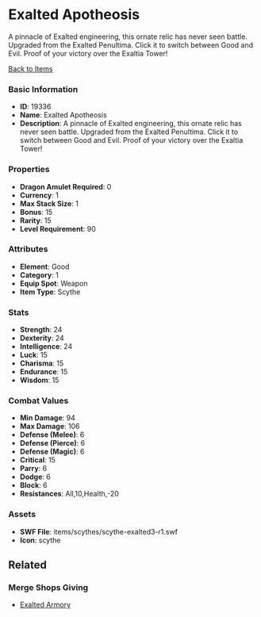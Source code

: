 # Exalted Apotheosis

A pinnacle of Exalted engineering, this ornate relic has never seen battle. Upgraded from the Exalted Penultima. Click it to switch between Good and Evil. Proof of your victory over the Exaltia Tower!

[Back to Items](../items.md)

### Basic Information

- **ID**: 19336
- **Name**: Exalted Apotheosis
- **Description**: A pinnacle of Exalted engineering, this ornate relic has never seen battle. Upgraded from the Exalted Penultima. Click it to switch between Good and Evil. Proof of your victory over the Exaltia Tower!

### Properties

- **Dragon Amulet Required**: 0
- **Currency**: 1
- **Max Stack Size**: 1
- **Bonus**: 15
- **Rarity**: 15
- **Level Requirement**: 90

### Attributes

- **Element**: Good
- **Category**: 1
- **Equip Spot**: Weapon
- **Item Type**: Scythe

### Stats

- **Strength**: 24
- **Dexterity**: 24
- **Intelligence**: 24
- **Luck**: 15
- **Charisma**: 15
- **Endurance**: 15
- **Wisdom**: 15

### Combat Values

- **Min Damage**: 94
- **Max Damage**: 106
- **Defense (Melee)**: 6
- **Defense (Pierce)**: 6
- **Defense (Magic)**: 6
- **Critical**: 15
- **Parry**: 6
- **Dodge**: 6
- **Block**: 6
- **Resistances**: All,10,Health,-20

### Assets

- **SWF File**: items/scythes/scythe-exalted3-r1.swf
- **Icon**: scythe

## Related

### Merge Shops Giving

- [Exalted Armory](../merge-shops/303-exalted-armory.md)

